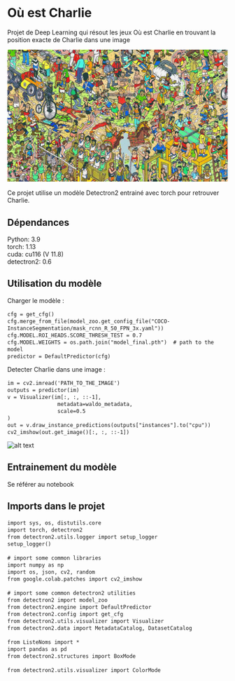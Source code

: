 # Où est Charlie
Projet de Deep Learning qui résout les jeux Où est Charlie en trouvant la position exacte de Charlie dans une image

![alt text](https://raw.githubusercontent.com/kiim29/Ou_est_charlie/main/Charlie.jpg)

Ce projet utilise un modèle Detectron2 entrainé avec torch pour retrouver Charlie.

## Dépendances
Python: 3.9  
torch:  1.13  
cuda:  cu116 (V 11.8)  
detectron2: 0.6  

## Utilisation du modèle  
Charger le modèle :
```
cfg = get_cfg()
cfg.merge_from_file(model_zoo.get_config_file("COCO-InstanceSegmentation/mask_rcnn_R_50_FPN_3x.yaml"))
cfg.MODEL.ROI_HEADS.SCORE_THRESH_TEST = 0.7
cfg.MODEL.WEIGHTS = os.path.join("model_final.pth")  # path to the model
predictor = DefaultPredictor(cfg)
```

Detecter Charlie dans une image :
```
im = cv2.imread('PATH_TO_THE_IMAGE')
outputs = predictor(im) 
v = Visualizer(im[:, :, ::-1],
                metadata=waldo_metadata, 
                scale=0.5
)
out = v.draw_instance_predictions(outputs["instances"].to("cpu"))
cv2_imshow(out.get_image()[:, :, ::-1])
```

![alt text](https://raw.githubusercontent.com/kiim29/Ou_est_charlie/main/DetectedCharlie.jpg)

## Entrainement du modèle  
Se référer au notebook  

## Imports dans le projet
```
import sys, os, distutils.core
import torch, detectron2
from detectron2.utils.logger import setup_logger
setup_logger()

# import some common libraries
import numpy as np
import os, json, cv2, random
from google.colab.patches import cv2_imshow

# import some common detectron2 utilities
from detectron2 import model_zoo
from detectron2.engine import DefaultPredictor
from detectron2.config import get_cfg
from detectron2.utils.visualizer import Visualizer
from detectron2.data import MetadataCatalog, DatasetCatalog

from ListeNoms import *
import pandas as pd
from detectron2.structures import BoxMode

from detectron2.utils.visualizer import ColorMode
```
